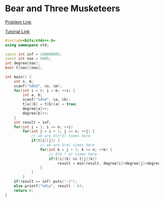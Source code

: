 
# Bear and Three Musketeers

[Problem Link](https://codeforces.com/contest/574/problem/B)

[Tutorial Link](https://codeforces.com/blog/entry/20040)


```cpp
#include<bits/stdc++.h>
using namespace std;
 
const int inf = 100000005;
const int nax = 5005;
int degree[nax];
bool t[nax][nax];
 
int main() {
	int n, m;
	scanf("%d%d", &n, &m);
	for(int i = 0; i < m; ++i) {
		int a, b;
		scanf("%d%d", &a, &b);
		t[a][b] = t[b][a] = true;
		degree[a]++;
		degree[b]++;
	}
	int result = inf;
	for(int i = 1; i <= n; ++i)
		for(int j = i + 1; j <= n; ++j) {
			// we are O(n^2) times here
			if(t[i][j]) {
				// we are O(m) times here
				for(int k = j + 1; k <= n; ++k) {
					// O(m * n) times here
					if(t[i][k] && t[j][k])
						result = min(result, degree[i]+degree[j]+degree[k]);
				}
			}
		}
	if(result == inf) puts("-1");
	else printf("%d\n", result - 6);
	return 0;
}

```
